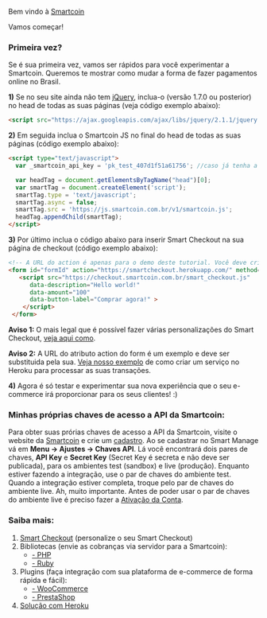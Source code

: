 Bem vindo à [Smartcoin](https://smartcoin.com.br)

Vamos começar!

### Primeira vez?
Se é sua primeira vez, vamos ser rápidos para você experimentar a Smartcoin. Queremos te mostrar como mudar a forma de fazer pagamentos online no Brasil.


**1)** Se no seu site ainda não tem [jQuery](http://jquery.com/), inclua-o (versão 1.7.0 ou posterior) no head de todas as suas páginas (veja código exemplo abaixo):
````html
<script src="https://ajax.googleapis.com/ajax/libs/jquery/2.1.1/jquery.min.js"></script>
````

**2)** Em seguida inclua o Smartcoin JS no final do head de todas as suas páginas (código exemplo abaixo):
````html
<script type="text/javascript">
  var _smartcoin_api_key = 'pk_test_407d1f51a61756'; //caso já tenha a sua chave, troque-a para a transação aparecer no seu Manage

  var headTag = document.getElementsByTagName("head")[0];
  var smartTag = document.createElement('script');
  smartTag.type = 'text/javascript';
  smartTag.async = false;
  smartTag.src = 'https://js.smartcoin.com.br/v1/smartcoin.js';
  headTag.appendChild(smartTag);
</script>
````

**3)** Por último inclua o código abaixo para inserir Smart Checkout na sua página de checkout (código exemplo abaixo):
````html
<!-- A URL do action é apenas para o demo deste tutorial. Você deve criar a sua própria para fazer a sua integração  -->
<form id="formId" action="https://smartcheckout.herokuapp.com/" method="POST">
   <script src="https://checkout.smartcoin.com.br/smart_checkout.js"
      data-description="Hello world!"
      data-amount="100"
      data-button-label="Comprar agora!" >
    </script>
 </form>
````
**Aviso 1:** O mais legal que é possível fazer várias personalizações do Smart Checkout, [veja aqui como](https://github.com/smartcoinpayments/Documentation/wiki/Smart-Checkout).

**Aviso 2:** A URL do atributo action do form é um exemplo e deve ser substituida pela sua. [Veja nosso exemplo](https://github.com/smartcoinpayments/smartcoin-heroku) de como criar um serviço no Heroku para processar as suas transações.

**4)** Agora é só testar e experimentar sua nova experiência que o seu e-commerce irá proporcionar para os seus clientes! :)

### Minhas próprias chaves de acesso a API da Smartcoin:
Para obter suas prórias chaves de acesso a API da Smartcoin, visite o website da [Smartcoin](https://smartcoin.com.br/) e crie um [cadastro](https://manage.smartcoin.com.br/#/signup). Ao se cadastrar no Smart Manage vá em **Menu -> Ajustes -> Chaves API**. Lá você encontrará dois pares de chaves, **API Key** e **Secret Key** (Secret Key é secreta e não deve ser publicada), para os ambientes test (sandbox) e live (produção). Enquanto estiver fazendo a integração, use o par de chaves do ambiente test. Quando a integração estiver completa, troque pelo par de chaves do ambiente live. Ah, muito importante. Antes de poder usar o par de chaves do ambiente live é preciso fazer a [Ativação da Conta](https://github.com/smartcoinpayments/Documentation/wiki/Ativa%C3%A7%C3%A3o-da-Conta).

### Saiba mais:
1. [Smart Checkout](https://github.com/smartcoinpayments/Documentation/wiki/Smart-Checkout) (personalize o seu Smart Checkout)
2. Bibliotecas (envie as cobranças via servidor para a Smartcoin):
    * [- PHP](https://github.com/smartcoinpayments/smartcoin-php)
    * [- Ruby](https://github.com/smartcoinpayments/smartcoin-ruby)
3. Plugins (faça integração com sua plataforma de e-commerce de forma rápida e fácil):
    * [- WooCommerce](https://github.com/smartcoinpayments/smartcoin-woo)
    * [- PrestaShop](https://github.com/smartcoinpayments/smartcoin-prestashop)
4. [Solução com Heroku](https://github.com/smartcoinpayments/smartcoin-heroku)